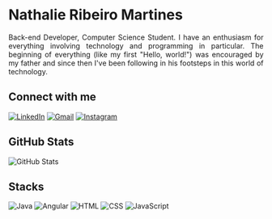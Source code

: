 # Nathalie Ribeiro Martines

<p align= "justify"> Back-end Developer, Computer Science Student. I have an enthusiasm for everything involving technology and programming in particular. The beginning of everything (like my first "Hello, world!") was encouraged by my father and since then I've been following in his footsteps in this world of technology. 
</p>

## Connect with me
[![LinkedIn](https://img.shields.io/badge/LinkedIn-000?style=for-the-badge&logo=linkedin&logoColor=FF69B4)](http://www.linkedin.com/in/nathalie-ribeiro-martines-48680b240)
[![Gmail](https://img.shields.io/badge/Gmail-000?style=for-the-badge&logo=gmail&logoColor=FF69B4)](mailto:nathalieribmartines@gmail.com)
[![Instagram](https://img.shields.io/badge/Instagram-000?style=for-the-badge&logo=instagram&logoColor=FF69B4)](https://www.instagram.com/nathalie.rmartines/)

## GitHub Stats
![GitHub Stats](https://github-readme-stats.vercel.app/api?username=nathaliermar&theme=transparent&bg_color=000&border_color=FF69B4&show_icons=true&icon_color=FF69B4&title_color=FF69B4&text_color=FFF)


## Stacks
![Java](https://img.shields.io/badge/Java-000?style=for-the-badge&logo=openjdk&logoColor=FF69B4)
![Angular](https://img.shields.io/badge/Angular-000?style=for-the-badge&logo=angular&logoColor=FF69B4)
![HTML](https://img.shields.io/badge/HTML-000?style=for-the-badge&logo=html5&logoColor=FF69B4)
![CSS](https://img.shields.io/badge/CSS-000?&style=for-the-badge&logo=css3&logoColor=FF69B4)
![JavaScript](https://img.shields.io/badge/JavaScript-000?style=for-the-badge&logo=javascript&logoColor=FF69B4)
